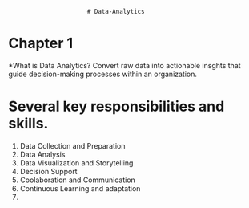                           # Data-Analytics

# Chapter 1
*What is Data Analytics?
Convert raw data into actionable insghts that guide decision-making processes within an organization.

# Several key responsibilities and skills.
1. Data Collection and Preparation
2. Data Analysis
3. Data Visualization and Storytelling
4. Decision Support
5. Coolaboration and Communication
6. Continuous Learning and adaptation
7. 
